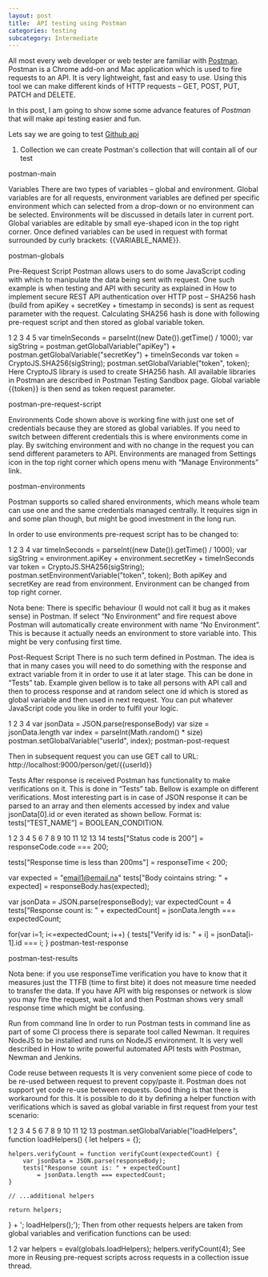 ```yaml
---
layout: post
title:  API testing using Postman
categories: testing
subcategory: Intermediate
---
```

All most every web developer or web tester are familiar with [Postman](https://www.getpostman.com/).
Postman is a Chrome add-on and Mac application which is used to fire requests to an API.
It is very lightweight, fast and easy to use. Using this tool we can make different kinds of HTTP requests – GET, POST, PUT, PATCH and DELETE.

In this post, I am going to show some some advance features of *Postman* that will make api testing easier and fun.

Lets say we are going to test [Github api](https://api.github.com)

1. Collection
  we can create Postman's collection that will contain all of our test

postman-main

Variables
There are two types of variables – global and environment. Global variables are for all requests, environment variables are defined per specific environment which can selected from a drop-down or no environment can be selected. Environments will be discussed in details later in current port. Global variables are editable by small eye-shaped icon in the top right corner. Once defined variables can be used in request with format surrounded by curly brackets: {{VARIABLE_NAME}}.

postman-globals

Pre-Request Script
Postman allows users to do some JavaScript coding with which to manipulate the data being sent with request. One such example is when testing and API with security as explained in How to implement secure REST API authentication over HTTP post – SHA256 hash (build from apiKey + secretKey + timestamp in seconds) is sent as request parameter with the request. Calculating SHA256 hash is done with following pre-request script and then stored as global variable token.

1
2
3
4
5
var timeInSeconds = parseInt((new Date()).getTime() / 1000);
var sigString = postman.getGlobalVariable("apiKey") + 
    postman.getGlobalVariable("secretKey") + timeInSeconds
var token = CryptoJS.SHA256(sigString);
postman.setGlobalVariable("token", token);
Here CryptoJS library is used to create SHA256 hash. All available libraries in Postman are described in Postman Testing Sandbox page. Global variable {{token}} is then send as token request parameter.

postman-pre-request-script

Environments
Code shown above is working fine with just one set of credentials because they are stored as global variables. If you need to switch between different credentials this is where environments come in play. By switching environment and with no change in the request you can send different parameters to API. Environments are managed from Settings icon in the top right corner which opens menu with “Manage Environments” link.

postman-environments

Postman supports so called shared environments, which means whole team can use one and the same credentials managed centrally. It requires sign in and some plan though, but might be good investment in the long run.

In order to use environments pre-request script has to be changed to:

1
2
3
4
var timeInSeconds = parseInt((new Date()).getTime() / 1000);
var sigString = environment.apiKey + environment.secretKey + timeInSeconds
var token = CryptoJS.SHA256(sigString);
postman.setEnvironmentVariable("token", token);
Both apiKey and secretKey are read from environment. Environment can be changed from top right corner.

Nota bene: There is specific behaviour (I would not call it bug as it makes sense) in Postman. If select “No Environment” and fire request above Postman will automatically create environment with name “No Environment”. This is because it actually needs an environment to store variable into. This might be very confusing first time.

Post-Request Script
There is no such term defined in Postman. The idea is that in many cases you will need to do something with the response and extract variable from it in order to use it at later stage. This can be done in “Tests” tab. Example given bellow is to take all persons with API call and then to process response and at random select one id which is stored as global variable and then used in next request. You can put whatever JavaScript code you like in order to fulfil your logic.

1
2
3
4
var jsonData = JSON.parse(responseBody)
var size = jsonData.length
var index = parseInt(Math.random() * size)
postman.setGlobalVariable("userId", index);
postman-post-request

Then in subsequent request you can use GET call to URL: http://localhost:9000/person/get/{{userId}}

Tests
After response is received Postman has functionality to make verifications on it. This is done in “Tests” tab. Bellow is example on different verifications. Most interesting part is in case of JSON response it can be parsed to an array and then elements accessed by index and value jsonData[0].id or even iterated as shown bellow. Format is: tests[“TEST_NAME”] = BOOLEAN_CONDITION.

1
2
3
4
5
6
7
8
9
10
11
12
13
14
tests["Status code is 200"] = responseCode.code === 200;
 
tests["Response time is less than 200ms"] = responseTime < 200;
 
var expected = "email1@email.na"
tests["Body cointains string: " + expected] = responseBody.has(expected);
 
var jsonData = JSON.parse(responseBody);
var expectedCount = 4
tests["Response count is: " + expectedCount] = jsonData.length === expectedCount;
 
for(var i=1; i<=expectedCount; i++) {
    tests["Verify id is: " + i] = jsonData[i-1].id === i;
}
postman-test-response

postman-test-results

Nota bene: if you use responseTime verification you have to know that it measures just the TTFB (time to first bite) it does not measure time needed to transfer the data. If you have API with big responses or network is slow you may fire the request, wait a lot and then Postman shows very small response time which might be confusing.

Run from command line
In order to run Postman tests in command line as part of some CI process there is separate tool called Newman. It requires NodeJS to be installed and runs on NodeJS environment. It is very well described in How to write powerful automated API tests with Postman, Newman and Jenkins.

Code reuse between requests
It is very convenient some piece of code to be re-used between request to prevent copy/paste it. Postman does not support yet code re-use between requests. Good thing is that there is workaround for this. It is possible to do it by defining a helper function with verifications which is saved as global variable in first request from your test scenario:

1
2
3
4
5
6
7
8
9
10
11
12
13
postman.setGlobalVariable("loadHelpers", function loadHelpers() {
    let helpers = {};
 
    helpers.verifyCount = function verifyCount(expectedCount) {
        var jsonData = JSON.parse(responseBody);
        tests["Response count is: " + expectedCount] 
            = jsonData.length === expectedCount;
    }
 
    // ...additional helpers
 
    return helpers;
} + '; loadHelpers();');
Then from other requests helpers are taken from global variables and verification functions can be used:

1
2
var helpers = eval(globals.loadHelpers);
helpers.verifyCount(4);
See more in Reusing pre-request scripts across requests in a collection issue thread.
